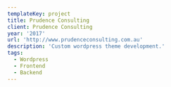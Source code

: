 ```yaml
---
templateKey: project
title: Prudence Consulting
client: Prudence Consulting
year: '2017'
url: 'http://www.prudenceconsulting.com.au'
description: 'Custom wordpress theme development.'
tags:
  - Wordpress
  - Frontend
  - Backend
---
```

